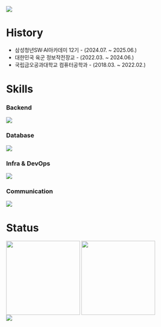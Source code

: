 <img src="https://capsule-render.vercel.app/api?type=waving&color=0:ff0000,100:fdfd08&customColorList=18&height=100&section=header" />

# History
- 삼성청년SW·AI아카데미 12기 - (2024.07. ~ 2025.06.)
- 대한민국 육군 정보작전장교 - (2022.03. ~ 2024.06.)
- 국립금오공과대학교 컴퓨터공학과 - (2018.03. ~ 2022.02.)

# Skills
### Backend
<img src="https://skillicons.dev/icons?i=java,python,spring,fastapi&theme=light"/>

### Database
<img src="https://skillicons.dev/icons?i=redis,mysql,mongodb&theme=light"/>

### Infra & DevOps
<img src="https://skillicons.dev/icons?i=nginx,docker,jenkins,aws&theme=light"/>

### Communication
<img src="https://skillicons.dev/icons?i=git,github,discord,figma,notion&theme=light"/>


# Status
<div>
  <img align="center" style="height:200px" src="https://github-readme-stats.vercel.app/api?username=HwiDong6831"/>
  <img align="center" style="height:200px" src="https://github-readme-stats.vercel.app/api/top-langs/?username=HwiDong6831&layout=compact" />
</div>

<img src="https://capsule-render.vercel.app/api?type=waving&color=0:ff0000,100:fdfd08&customColorList=18&height=100&section=footer" />
